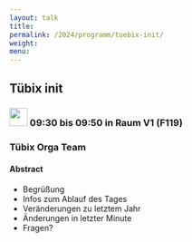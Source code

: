 ```yaml
---
layout: talk
title:
permalink: /2024/programm/tuebix-init/
weight:
menu:
---
```

## Tübix init

### <img height = "32" src="../../../images/talk2.svg"> 09:30 bis 09:50 in Raum V1 (F119)

### Tübix Orga Team

#### Abstract

* Begrüßung  
* Infos zum Ablauf des Tages  
* Veränderungen zu letztem Jahr  
* Änderungen in letzter Minute  
* Fragen?

